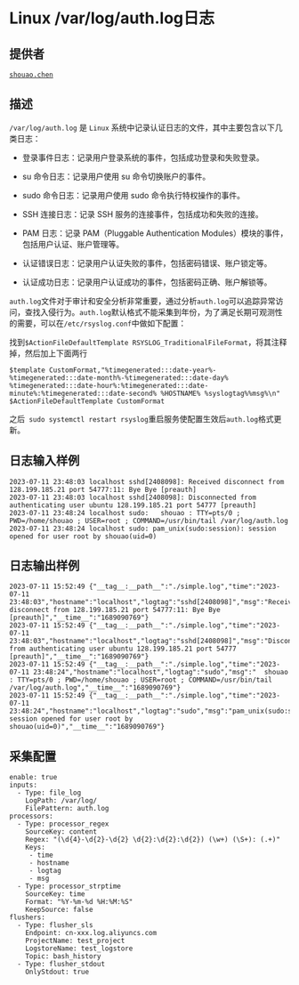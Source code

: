 # Linux /var/log/auth.log日志

## 提供者
[`shouao.chen`](https://github.com/shouao)

## 描述

`/var/log/auth.log` 是 `Linux` 系统中记录认证日志的文件，其中主要包含以下几类日志：

- 登录事件日志：记录用户登录系统的事件，包括成功登录和失败登录。

- su 命令日志：记录用户使用 su 命令切换账户的事件。

- sudo 命令日志：记录用户使用 sudo 命令执行特权操作的事件。

- SSH 连接日志：记录 SSH 服务的连接事件，包括成功和失败的连接。

- PAM 日志：记录 PAM（Pluggable Authentication Modules）模块的事件，包括用户认证、账户管理等。

- 认证错误日志：记录用户认证失败的事件，包括密码错误、账户锁定等。

- 认证成功日志：记录用户认证成功的事件，包括密码正确、账户解锁等。

`auth.log`文件对于审计和安全分析非常重要，通过分析`auth.log`可以追踪异常访问，查找入侵行为。`auth.log`默认格式不能采集到年份，为了满足长期可观测性的需要，可以在`/etc/rsyslog.conf`中做如下配置：

找到`$ActionFileDefaultTemplate RSYSLOG_TraditionalFileFormat`，将其注释掉，然后加上下面两行

```
$template CustomFormat,"%timegenerated:::date-year%-%timegenerated:::date-month%-%timegenerated:::date-day% %timegenerated:::date-hour%:%timegenerated:::date-minute%:%timegenerated:::date-second% %HOSTNAME% %syslogtag%%msg%\n"
$ActionFileDefaultTemplate CustomFormat
```

之后` sudo systemctl restart rsyslog`重启服务使配置生效后`auth.log`格式更新。

## 日志输入样例

```
2023-07-11 23:48:03 localhost sshd[2408098]: Received disconnect from 128.199.185.21 port 54777:11: Bye Bye [preauth]
2023-07-11 23:48:03 localhost sshd[2408098]: Disconnected from authenticating user ubuntu 128.199.185.21 port 54777 [preauth]
2023-07-11 23:48:24 localhost sudo:   shouao : TTY=pts/0 ; PWD=/home/shouao ; USER=root ; COMMAND=/usr/bin/tail /var/log/auth.log
2023-07-11 23:48:24 localhost sudo: pam_unix(sudo:session): session opened for user root by shouao(uid=0)
```

## 日志输出样例

```
2023-07-11 15:52:49 {"__tag__:__path__":"./simple.log","time":"2023-07-11 23:48:03","hostname":"localhost","logtag":"sshd[2408098]","msg":"Received disconnect from 128.199.185.21 port 54777:11: Bye Bye [preauth]","__time__":"1689090769"}
2023-07-11 15:52:49 {"__tag__:__path__":"./simple.log","time":"2023-07-11 23:48:03","hostname":"localhost","logtag":"sshd[2408098]","msg":"Disconnected from authenticating user ubuntu 128.199.185.21 port 54777 [preauth]","__time__":"1689090769"}
2023-07-11 15:52:49 {"__tag__:__path__":"./simple.log","time":"2023-07-11 23:48:24","hostname":"localhost","logtag":"sudo","msg":"  shouao : TTY=pts/0 ; PWD=/home/shouao ; USER=root ; COMMAND=/usr/bin/tail /var/log/auth.log","__time__":"1689090769"}
2023-07-11 15:52:49 {"__tag__:__path__":"./simple.log","time":"2023-07-11 23:48:24","hostname":"localhost","logtag":"sudo","msg":"pam_unix(sudo:session): session opened for user root by shouao(uid=0)","__time__":"1689090769"}
```

## 采集配置
```
enable: true
inputs:
  - Type: file_log
    LogPath: /var/log/
    FilePattern: auth.log
processors:
  - Type: processor_regex
    SourceKey: content
    Regex: "(\d{4}-\d{2}-\d{2} \d{2}:\d{2}:\d{2}) (\w+) (\S+): (.+)"
    Keys:
     - time
     - hostname
     - logtag
     - msg
  - Type: processor_strptime
    SourceKey: time
    Format: "%Y-%m-%d %H:%M:%S"
    KeepSource: false
flushers:
  - Type: flusher_sls
    Endpoint: cn-xxx.log.aliyuncs.com
    ProjectName: test_project
    LogstoreName: test_logstore
    Topic: bash_history
  - Type: flusher_stdout
    OnlyStdout: true
```